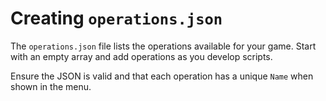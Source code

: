 # Creating `operations.json`

The `operations.json` file lists the operations available for your game. Start with an empty array and add operations as you develop scripts.

Ensure the JSON is valid and that each operation has a unique `Name` when shown in the menu.
